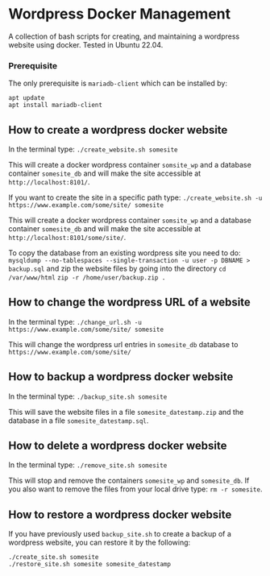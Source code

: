 # Wordpress Docker Management
A collection of bash scripts for creating, and maintaining a wordpress website using docker.
Tested in Ubuntu 22.04.

### Prerequisite

The only prerequisite is `mariadb-client` which can be installed by:
```
apt update
apt install mariadb-client
```

## How to create a wordpress docker website

In the terminal type: `./create_website.sh somesite`

This will create a docker wordpress container `somsite_wp` and a database container `somesite_db` and will make the site accessible at `http://localhost:8101/`.

If you want to create the site in a specific path type: `./create_website.sh -u https://www.example.com/some/site/ somesite`

This will create a docker wordpress container `somsite_wp` and a database container `somesite_db` and will make the site accessible at `http://localhost:8101/some/site/`.

To copy the database from an existing wordpress site you need to do: `mysqldump --no-tablespaces --single-transaction -u user -p DBNAME > backup.sql`
and zip the website files by going into the directory `cd /var/www/html` `zip -r /home/user/backup.zip .` 

## How to change the wordpress URL of a website

In the terminal type: `./change_url.sh -u https://www.example.com/some/site/ somesite`

This will change the wordpress url entries in `somesite_db` database to `https://www.example.com/some/site/`

## How to backup a wordpress docker website

In the terminal type: `./backup_site.sh somesite`

This will save the website files in a file `somesite_datestamp.zip` and the database in a file `somesite_datestamp.sql`. 

## How to delete a wordpress docker website

In the terminal type: `./remove_site.sh somesite`

This will stop and remove the containers `somesite_wp` and `somesite_db`. If you also want to remove the files from your local drive type: `rm -r somesite`.

## How to restore a wordpress docker website

If you have previously used `backup_site.sh` to create a backup of a wordpress website, you can restore it by the following:

```
./create_site.sh somesite
./restore_site.sh somesite somesite_datestamp
```
